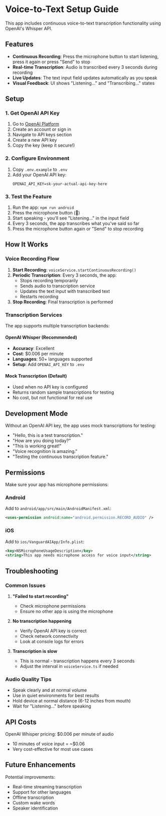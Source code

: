 # Voice-to-Text Setup Guide

This app includes continuous voice-to-text transcription functionality using OpenAI's Whisper API.

## Features

- **Continuous Recording**: Press the microphone button to start listening, press it again or press "Send" to stop
- **Real-time Transcription**: Audio is transcribed every 3 seconds during recording
- **Live Updates**: The text input field updates automatically as you speak
- **Visual Feedback**: UI shows "Listening..." and "Transcribing..." states

## Setup

### 1. Get OpenAI API Key

1. Go to [OpenAI Platform](https://platform.openai.com/)
2. Create an account or sign in
3. Navigate to API keys section
4. Create a new API key
5. Copy the key (keep it secure!)

### 2. Configure Environment

1. Copy `.env.example` to `.env`
2. Add your OpenAI API key:
   ```
   OPENAI_API_KEY=sk-your-actual-api-key-here
   ```

### 3. Test the Feature

1. Run the app: `npm run android`
2. Press the microphone button (🎤)
3. Start speaking - you'll see "Listening..." in the input field
4. Every 3 seconds, the app transcribes what you've said so far
5. Press the microphone button again or "Send" to stop recording

## How It Works

### Voice Recording Flow

1. **Start Recording**: `voiceService.startContinuousRecording()`
2. **Periodic Transcription**: Every 3 seconds, the app:
   - Stops recording temporarily
   - Sends audio to transcription service
   - Updates the text input with transcribed text
   - Restarts recording
3. **Stop Recording**: Final transcription is performed

### Transcription Services

The app supports multiple transcription backends:

#### OpenAI Whisper (Recommended)
- **Accuracy**: Excellent
- **Cost**: $0.006 per minute
- **Languages**: 50+ languages supported
- **Setup**: Add `OPENAI_API_KEY` to `.env`

#### Mock Transcription (Default)
- Used when no API key is configured
- Returns random sample transcriptions for testing
- No cost, but not functional for real use

## Development Mode

Without an OpenAI API key, the app uses mock transcriptions for testing:
- "Hello, this is a test transcription."
- "How are you doing today?"
- "This is working great!"
- "Voice recognition is amazing."
- "Testing the continuous transcription feature."

## Permissions

Make sure your app has microphone permissions:

### Android
Add to `android/app/src/main/AndroidManifest.xml`:
```xml
<uses-permission android:name="android.permission.RECORD_AUDIO" />
```

### iOS
Add to `ios/VanguardAIApp/Info.plist`:
```xml
<key>NSMicrophoneUsageDescription</key>
<string>This app needs microphone access for voice input</string>
```

## Troubleshooting

### Common Issues

1. **"Failed to start recording"**
   - Check microphone permissions
   - Ensure no other app is using the microphone

2. **No transcription happening**
   - Verify OpenAI API key is correct
   - Check network connectivity
   - Look at console logs for errors

3. **Transcription is slow**
   - This is normal - transcription happens every 3 seconds
   - Adjust the interval in `voiceService.ts` if needed

### Audio Quality Tips

- Speak clearly and at normal volume
- Use in quiet environments for best results
- Hold device at normal distance (6-12 inches from mouth)
- Wait for "Listening..." before speaking

## API Costs

OpenAI Whisper pricing: $0.006 per minute of audio
- 10 minutes of voice input = ~$0.06
- Very cost-effective for most use cases

## Future Enhancements

Potential improvements:
- Real-time streaming transcription
- Support for other languages
- Offline transcription
- Custom wake words
- Speaker identification